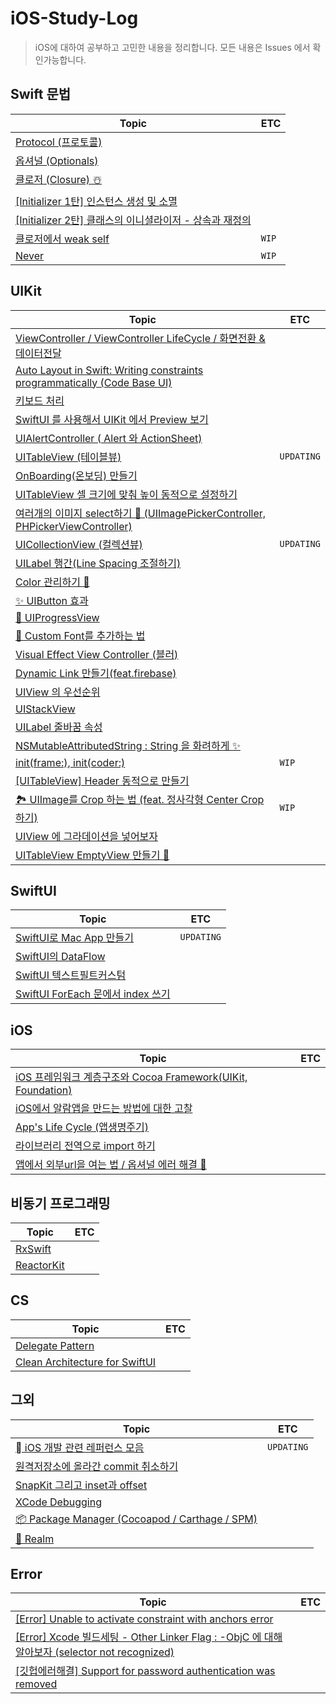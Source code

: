 # iOS-Study-Log

> iOS에 대하여 공부하고 고민한 내용을 정리합니다. 모든 내용은 Issues 에서 확인가능합니다.

## Swift 문법
|Topic|ETC|
|------|---|
|[Protocol (프로토콜)](https://github.com/chaneeii/iOS-Study-Log/issues/13)||
|[옵셔널 (Optionals)](https://github.com/chaneeii/iOS-Study-Log/issues/14)||
|[클로저 (Closure) ☃️](https://github.com/chaneeii/iOS-Study-Log/issues/22)||
|[[Initializer 1탄] 인스턴스 생성 및 소멸](https://github.com/chaneeii/iOS-Study-Log/issues/31)||
|[[Initializer 2탄] 클래스의 이니셜라이저 - 상속과 재정의](https://github.com/chaneeii/iOS-Study-Log/issues/32)||
|[클로저에서 weak self](https://github.com/chaneeii/iOS-Study-Log/issues/42)|`WIP`|
|[Never](https://github.com/chaneeii/iOS-Study-Log/issues/46)|`WIP`|

## UIKit
|Topic|ETC|
|------|---|
|[ViewController / ViewController LifeCycle / 화면전환 & 데이터전달](https://github.com/chaneeii/iOS-Study-Log/issues/4)||
|[Auto Layout in Swift: Writing constraints programmatically (Code Base UI)](https://github.com/chaneeii/iOS-Study-Log/issues/6)||
|[키보드 처리](https://github.com/chaneeii/iOS-Study-Log/issues/7)||
|[SwiftUI 를 사용해서 UIKit 에서 Preview 보기](https://github.com/chaneeii/iOS-Study-Log/issues/10)||
|[UIAlertController ( Alert 와 ActionSheet)](https://github.com/chaneeii/iOS-Study-Log/issues/12)||
|[UITableView (테이블뷰)](https://github.com/chaneeii/iOS-Study-Log/issues/18)|`UPDATING`|
|[OnBoarding(온보딩) 만들기](https://github.com/chaneeii/iOS-Study-Log/issues/19)||
|[UITableView 셀 크기에 맞춰 높이 동적으로 설정하기](https://github.com/chaneeii/iOS-Study-Log/issues/20)||
|[여러개의 이미지 select하기 🍒 (UIImagePickerController, PHPickerViewController)](https://github.com/chaneeii/iOS-Study-Log/issues/21)||
|[UICollectionView (컬렉션뷰)](https://github.com/chaneeii/iOS-Study-Log/issues/24)|`UPDATING`|
|[UILabel 행간(Line Spacing 조절하기)](https://github.com/chaneeii/iOS-Study-Log/issues/25)||
|[Color 관리하기 🎨](https://github.com/chaneeii/iOS-Study-Log/issues/26)||
|[✨ UIButton 효과](https://github.com/chaneeii/iOS-Study-Log/issues/29)||
|[📶 UIProgressView](https://github.com/chaneeii/iOS-Study-Log/issues/30)||
|[🔡 Custom Font를 추가하는 법](https://github.com/chaneeii/iOS-Study-Log/issues/33)||
|[Visual Effect View Controller (블러)](https://github.com/chaneeii/iOS-Study-Log/issues/38)||
|[Dynamic Link 만들기(feat.firebase)](https://github.com/chaneeii/iOS-Study-Log/issues/39)||
|[UIView 의 우선순위](https://github.com/chaneeii/iOS-Study-Log/issues/48)||
|[UIStackView](https://github.com/chaneeii/iOS-Study-Log/issues/49)||
|[UILabel 줄바꿈 속성](https://github.com/chaneeii/iOS-Study-Log/issues/50)|
|[NSMutableAttributedString : String 을 화려하게 ✨](https://github.com/chaneeii/iOS-Study-Log/issues/51)||
|[init(frame:), init(coder:)](https://github.com/chaneeii/iOS-Study-Log/issues/52)|`WIP`|
|[[UITableView] Header 동적으로 만들기](https://github.com/chaneeii/iOS-Study-Log/issues/53)||
|[🏞 UIImage를 Crop 하는 법 (feat. 정사각형 Center Crop 하기)](https://github.com/chaneeii/iOS-Study-Log/issues/54)|`WIP`|
|[UIView 에 그라데이션을 넣어보자](https://github.com/chaneeii/iOS-Study-Log/issues/55)||
|[UITableView EmptyView 만들기 🍚](https://github.com/chaneeii/iOS-Study-Log/issues/56)||



## SwiftUI
|Topic|ETC|
|------|---|
|[SwiftUI로 Mac App 만들기](https://github.com/chaneeii/iOS-Study-Log/issues/5)|`UPDATING`|
|[SwiftUI의 DataFlow](https://github.com/chaneeii/iOS-Study-Log/issues/34)||
|[SwiftUI 텍스트필트커스텀](https://github.com/chaneeii/iOS-Study-Log/issues/36)||
|[SwiftUI ForEach 문에서 index 쓰기](https://github.com/chaneeii/iOS-Study-Log/issues/45)||


## iOS
|Topic|ETC|
|------|---|
|[iOS 프레임워크 계층구조와 Cocoa Framework(UIKit, Foundation)](https://github.com/chaneeii/iOS-Study-Log/issues/3)||
|[iOS에서 알람앱을 만드는 방법에 대한 고찰](https://github.com/chaneeii/iOS-Study-Log/issues/14)||
|[App's Life Cycle (앱생명주기)](https://github.com/chaneeii/iOS-Study-Log/issues/15)||
|[라이브러리 전역으로 import 하기](https://github.com/chaneeii/iOS-Study-Log/issues/35)||
|[앱에서 외부url을 여는 법 / 옵셔널 에러 해결 🐯](https://github.com/chaneeii/iOS-Study-Log/issues/47)||

## 비동기 프로그래밍
|Topic|ETC|
|------|---|
|[RxSwift](https://github.com/chaneeii/iOS-Study-Log/issues/37)||
|[ReactorKit](https://github.com/chaneeii/iOS-Study-Log/issues/40)||


## CS
|Topic|ETC|
|------|---|
|[Delegate Pattern](https://github.com/chaneeii/iOS-Study-Log/issues/11)||
|[Clean Architecture for SwiftUI](https://github.com/chaneeii/iOS-Study-Log/issues/16)||


## 그외
|Topic|ETC|
|------|---|
|[ iOS 개발 관련 레퍼런스 모음](https://github.com/chaneeii/iOS-Study-Log/issues/2)|`UPDATING`|
|[원격저장소에 올라간 commit 취소하기](https://github.com/chaneeii/iOS-Study-Log/issues/9)||
|[SnapKit 그리고 inset과 offset](https://github.com/chaneeii/iOS-Study-Log/issues/23)||
|[XCode Debugging ](https://github.com/chaneeii/iOS-Study-Log/issues/27)||
|[📦 Package Manager (Cocoapod / Carthage / SPM)](https://github.com/chaneeii/iOS-Study-Log/issues/28)||
|[🦄 Realm](https://github.com/chaneeii/iOS-Study-Log/issues/28)||


## Error 
|Topic|ETC|
|------|---|
|[[Error] Unable to activate constraint with anchors error](https://github.com/chaneeii/iOS-Study-Log/issues/8)||
|[[Error] Xcode 빌드세팅 - Other Linker Flag : -ObjC 에 대해 알아보자 (selector not recognized)](https://github.com/chaneeii/iOS-Study-Log/issues/41)||
|[[깃헙에러해결] Support for password authentication was removed](https://github.com/chaneeii/iOS-Study-Log/issues/44)||



<!--
|[](https://github.com/chaneeii/iOS-Study-Log/issues/#)||
-->
